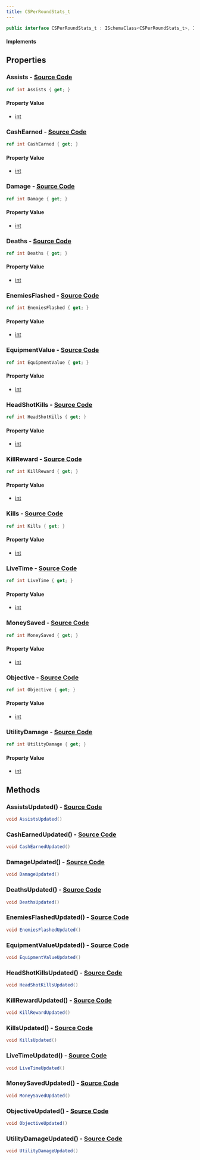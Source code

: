 ```yaml
---
title: CSPerRoundStats_t
---
```


```csharp
public interface CSPerRoundStats_t : ISchemaClass<CSPerRoundStats_t>, ISchemaField, ISchemaClass, INativeHandle
```

#### Implements

## Properties

### **Assists** - [Source Code](https://github.com/swiftly-solution/swiftlys2/blob/main/managed/src/SwiftlyS2.Generated/Schemas/Interfaces/CSPerRoundStats_t.cs#L20)

```csharp
ref int Assists { get; }
```

#### Property Value

- [int](https://learn.microsoft.com/dotnet/api/system.int32)

### **CashEarned** - [Source Code](https://github.com/swiftly-solution/swiftlys2/blob/main/managed/src/SwiftlyS2.Generated/Schemas/Interfaces/CSPerRoundStats_t.cs#L36)

```csharp
ref int CashEarned { get; }
```

#### Property Value

- [int](https://learn.microsoft.com/dotnet/api/system.int32)

### **Damage** - [Source Code](https://github.com/swiftly-solution/swiftlys2/blob/main/managed/src/SwiftlyS2.Generated/Schemas/Interfaces/CSPerRoundStats_t.cs#L22)

```csharp
ref int Damage { get; }
```

#### Property Value

- [int](https://learn.microsoft.com/dotnet/api/system.int32)

### **Deaths** - [Source Code](https://github.com/swiftly-solution/swiftlys2/blob/main/managed/src/SwiftlyS2.Generated/Schemas/Interfaces/CSPerRoundStats_t.cs#L18)

```csharp
ref int Deaths { get; }
```

#### Property Value

- [int](https://learn.microsoft.com/dotnet/api/system.int32)

### **EnemiesFlashed** - [Source Code](https://github.com/swiftly-solution/swiftlys2/blob/main/managed/src/SwiftlyS2.Generated/Schemas/Interfaces/CSPerRoundStats_t.cs#L40)

```csharp
ref int EnemiesFlashed { get; }
```

#### Property Value

- [int](https://learn.microsoft.com/dotnet/api/system.int32)

### **EquipmentValue** - [Source Code](https://github.com/swiftly-solution/swiftlys2/blob/main/managed/src/SwiftlyS2.Generated/Schemas/Interfaces/CSPerRoundStats_t.cs#L24)

```csharp
ref int EquipmentValue { get; }
```

#### Property Value

- [int](https://learn.microsoft.com/dotnet/api/system.int32)

### **HeadShotKills** - [Source Code](https://github.com/swiftly-solution/swiftlys2/blob/main/managed/src/SwiftlyS2.Generated/Schemas/Interfaces/CSPerRoundStats_t.cs#L32)

```csharp
ref int HeadShotKills { get; }
```

#### Property Value

- [int](https://learn.microsoft.com/dotnet/api/system.int32)

### **KillReward** - [Source Code](https://github.com/swiftly-solution/swiftlys2/blob/main/managed/src/SwiftlyS2.Generated/Schemas/Interfaces/CSPerRoundStats_t.cs#L28)

```csharp
ref int KillReward { get; }
```

#### Property Value

- [int](https://learn.microsoft.com/dotnet/api/system.int32)

### **Kills** - [Source Code](https://github.com/swiftly-solution/swiftlys2/blob/main/managed/src/SwiftlyS2.Generated/Schemas/Interfaces/CSPerRoundStats_t.cs#L16)

```csharp
ref int Kills { get; }
```

#### Property Value

- [int](https://learn.microsoft.com/dotnet/api/system.int32)

### **LiveTime** - [Source Code](https://github.com/swiftly-solution/swiftlys2/blob/main/managed/src/SwiftlyS2.Generated/Schemas/Interfaces/CSPerRoundStats_t.cs#L30)

```csharp
ref int LiveTime { get; }
```

#### Property Value

- [int](https://learn.microsoft.com/dotnet/api/system.int32)

### **MoneySaved** - [Source Code](https://github.com/swiftly-solution/swiftlys2/blob/main/managed/src/SwiftlyS2.Generated/Schemas/Interfaces/CSPerRoundStats_t.cs#L26)

```csharp
ref int MoneySaved { get; }
```

#### Property Value

- [int](https://learn.microsoft.com/dotnet/api/system.int32)

### **Objective** - [Source Code](https://github.com/swiftly-solution/swiftlys2/blob/main/managed/src/SwiftlyS2.Generated/Schemas/Interfaces/CSPerRoundStats_t.cs#L34)

```csharp
ref int Objective { get; }
```

#### Property Value

- [int](https://learn.microsoft.com/dotnet/api/system.int32)

### **UtilityDamage** - [Source Code](https://github.com/swiftly-solution/swiftlys2/blob/main/managed/src/SwiftlyS2.Generated/Schemas/Interfaces/CSPerRoundStats_t.cs#L38)

```csharp
ref int UtilityDamage { get; }
```

#### Property Value

- [int](https://learn.microsoft.com/dotnet/api/system.int32)

## Methods

### **AssistsUpdated()** - [Source Code](https://github.com/swiftly-solution/swiftlys2/blob/main/managed/src/SwiftlyS2.Generated/Schemas/Interfaces/CSPerRoundStats_t.cs#L44)

```csharp
void AssistsUpdated()
```

### **CashEarnedUpdated()** - [Source Code](https://github.com/swiftly-solution/swiftlys2/blob/main/managed/src/SwiftlyS2.Generated/Schemas/Interfaces/CSPerRoundStats_t.cs#L52)

```csharp
void CashEarnedUpdated()
```

### **DamageUpdated()** - [Source Code](https://github.com/swiftly-solution/swiftlys2/blob/main/managed/src/SwiftlyS2.Generated/Schemas/Interfaces/CSPerRoundStats_t.cs#L45)

```csharp
void DamageUpdated()
```

### **DeathsUpdated()** - [Source Code](https://github.com/swiftly-solution/swiftlys2/blob/main/managed/src/SwiftlyS2.Generated/Schemas/Interfaces/CSPerRoundStats_t.cs#L43)

```csharp
void DeathsUpdated()
```

### **EnemiesFlashedUpdated()** - [Source Code](https://github.com/swiftly-solution/swiftlys2/blob/main/managed/src/SwiftlyS2.Generated/Schemas/Interfaces/CSPerRoundStats_t.cs#L54)

```csharp
void EnemiesFlashedUpdated()
```

### **EquipmentValueUpdated()** - [Source Code](https://github.com/swiftly-solution/swiftlys2/blob/main/managed/src/SwiftlyS2.Generated/Schemas/Interfaces/CSPerRoundStats_t.cs#L46)

```csharp
void EquipmentValueUpdated()
```

### **HeadShotKillsUpdated()** - [Source Code](https://github.com/swiftly-solution/swiftlys2/blob/main/managed/src/SwiftlyS2.Generated/Schemas/Interfaces/CSPerRoundStats_t.cs#L50)

```csharp
void HeadShotKillsUpdated()
```

### **KillRewardUpdated()** - [Source Code](https://github.com/swiftly-solution/swiftlys2/blob/main/managed/src/SwiftlyS2.Generated/Schemas/Interfaces/CSPerRoundStats_t.cs#L48)

```csharp
void KillRewardUpdated()
```

### **KillsUpdated()** - [Source Code](https://github.com/swiftly-solution/swiftlys2/blob/main/managed/src/SwiftlyS2.Generated/Schemas/Interfaces/CSPerRoundStats_t.cs#L42)

```csharp
void KillsUpdated()
```

### **LiveTimeUpdated()** - [Source Code](https://github.com/swiftly-solution/swiftlys2/blob/main/managed/src/SwiftlyS2.Generated/Schemas/Interfaces/CSPerRoundStats_t.cs#L49)

```csharp
void LiveTimeUpdated()
```

### **MoneySavedUpdated()** - [Source Code](https://github.com/swiftly-solution/swiftlys2/blob/main/managed/src/SwiftlyS2.Generated/Schemas/Interfaces/CSPerRoundStats_t.cs#L47)

```csharp
void MoneySavedUpdated()
```

### **ObjectiveUpdated()** - [Source Code](https://github.com/swiftly-solution/swiftlys2/blob/main/managed/src/SwiftlyS2.Generated/Schemas/Interfaces/CSPerRoundStats_t.cs#L51)

```csharp
void ObjectiveUpdated()
```

### **UtilityDamageUpdated()** - [Source Code](https://github.com/swiftly-solution/swiftlys2/blob/main/managed/src/SwiftlyS2.Generated/Schemas/Interfaces/CSPerRoundStats_t.cs#L53)

```csharp
void UtilityDamageUpdated()
```

